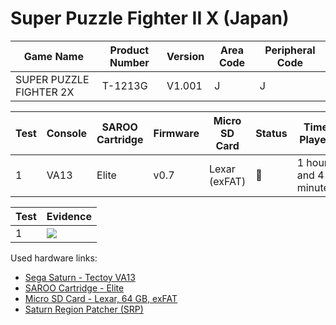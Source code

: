 # Super Puzzle Fighter II X (Japan)

| Game Name               | Product Number | Version | Area Code | Peripheral Code |
| ----------------------- | -------------- | ------- | --------- | --------------- |
| SUPER PUZZLE FIGHTER 2X | T-1213G        | V1.001  | J         | J               |

| Test | Console | SAROO Cartridge | Firmware | Micro SD Card | Status | Time Played           |
| ---- | ------- | --------------- | -------- | ------------- | ------ | --------------------- |
| 1    | VA13    | Elite           | v0.7     | Lexar (exFAT) | :100:  | 1 hours and 4 minutes |

| Test | Evidence                                                                                         |
| ---- | ------------------------------------------------------------------------------------------------ |
| 1    | [![](https://img.youtube.com/vi/JtA4hYojWdE/0.jpg)](https://www.youtube.com/watch?v=JtA4hYojWdE) |

Used hardware links:

- [Sega Saturn - Tectoy VA13](../../../../Info/Consoles/VA13/README.md)
- [SAROO Cartridge - Elite](../../../../Info/Cartridges/GuangzhouSanStarOnlineShop/1.6/README.md)
- [Micro SD Card - Lexar, 64 GB, exFAT](../../../../Info/SdCards/Lexar/64GB/exfat/README.md)
- [Saturn Region Patcher (SRP)](https://segaxtreme.net/resources/saturn-region-patcher.81/download)
